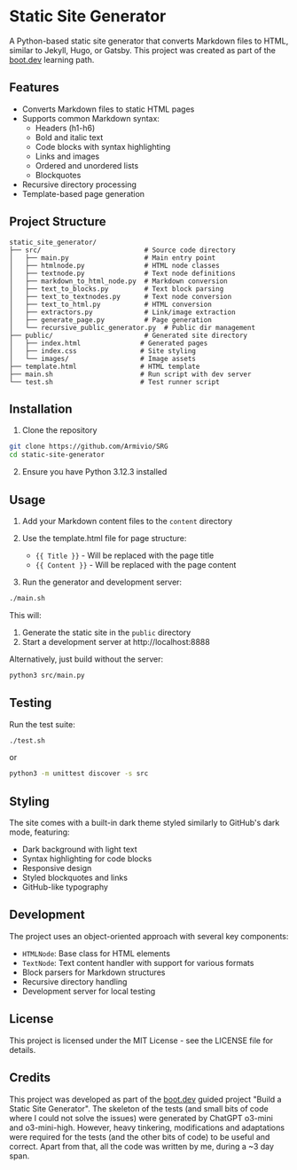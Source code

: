 # Static Site Generator

A Python-based static site generator that converts Markdown files to HTML, similar to Jekyll, Hugo, or Gatsby. This project was created as part of the [boot.dev](https://www.boot.dev) learning path.

## Features

- Converts Markdown files to static HTML pages
- Supports common Markdown syntax:
  - Headers (h1-h6)
  - Bold and italic text
  - Code blocks with syntax highlighting
  - Links and images
  - Ordered and unordered lists
  - Blockquotes
- Recursive directory processing
- Template-based page generation

## Project Structure

```
static_site_generator/
├── src/                          # Source code directory
│   ├── main.py                   # Main entry point
│   ├── htmlnode.py               # HTML node classes
│   ├── textnode.py               # Text node definitions
│   ├── markdown_to_html_node.py  # Markdown conversion
│   ├── text_to_blocks.py         # Text block parsing
│   ├── text_to_textnodes.py      # Text node conversion
│   ├── text_to_html.py           # HTML conversion
│   ├── extractors.py             # Link/image extraction
│   ├── generate_page.py          # Page generation
│   └── recursive_public_generator.py  # Public dir management
├── public/                       # Generated site directory
│   ├── index.html               # Generated pages
│   ├── index.css                # Site styling
│   └── images/                  # Image assets
├── template.html                # HTML template
├── main.sh                      # Run script with dev server
└── test.sh                      # Test runner script
```

## Installation

1. Clone the repository
```bash
git clone https://github.com/Armivio/SRG
cd static-site-generator
```

2. Ensure you have Python 3.12.3 installed

## Usage

1. Add your Markdown content files to the `content` directory
2. Use the template.html file for page structure:
   - `{{ Title }}` - Will be replaced with the page title
   - `{{ Content }}` - Will be replaced with the page content

3. Run the generator and development server:
```bash
./main.sh
```

This will:
1. Generate the static site in the `public` directory
2. Start a development server at http://localhost:8888

Alternatively, just build without the server:
```bash
python3 src/main.py
```

## Testing

Run the test suite:
```bash
./test.sh
```
or
```bash
python3 -m unittest discover -s src
```

## Styling

The site comes with a built-in dark theme styled similarly to GitHub's dark mode, featuring:
- Dark background with light text
- Syntax highlighting for code blocks
- Responsive design
- Styled blockquotes and links
- GitHub-like typography

## Development

The project uses an object-oriented approach with several key components:

- `HTMLNode`: Base class for HTML elements
- `TextNode`: Text content handler with support for various formats
- Block parsers for Markdown structures
- Recursive directory handling
- Development server for local testing

## License

This project is licensed under the MIT License - see the LICENSE file for details.

## Credits

This project was developed as part of the [boot.dev](https://www.boot.dev) guided project "Build a Static Site Generator". 
The skeleton of the tests (and small bits of code where I could not solve the issues) were generated by ChatGPT o3-mini and o3-mini-high. However, heavy tinkering, modifications and adaptations were required for the tests (and the other bits of code) to be useful and correct.
Apart from that, all the code was written by me, during a ~3 day span.

